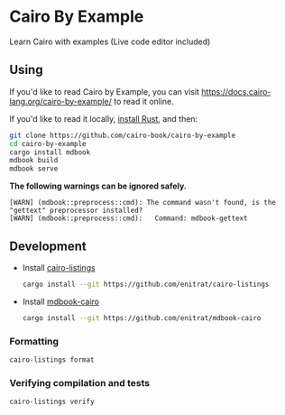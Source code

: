 # Cairo By Example

Learn Cairo with examples (Live code editor included)

## Using

If you'd like to read Cairo by Example, you can visit <https://docs.cairo-lang.org/cairo-by-example/>
to read it online.

If you'd like to read it locally, [install Rust], and then:

```bash
git clone https://github.com/cairo-book/cairo-by-example
cd cairo-by-example
cargo install mdbook
mdbook build
mdbook serve
```

[install Rust]: https://www.rust-lang.org/tools/install

**The following warnings can be ignored safely.**

```text
[WARN] (mdbook::preprocess::cmd): The command wasn't found, is the "gettext" preprocessor installed?
[WARN] (mdbook::preprocess::cmd):   Command: mdbook-gettext
```

## Development

- Install [cairo-listings](https://github.com/enitrat/cairo-listings)

  ```bash
  cargo install --git https://github.com/enitrat/cairo-listings
  ```

- Install [mdbook-cairo](https://github.com/enitrat/mdbook-cairo)
  ```bash
  cargo install --git https://github.com/enitrat/mdbook-cairo
  ```

### Formatting

```bash
cairo-listings format
```

### Verifying compilation and tests

```bash
cairo-listings verify
```
